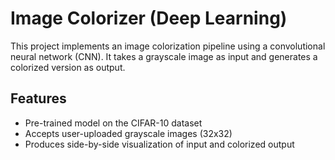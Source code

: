# Image Colorizer (Deep Learning)

This project implements an image colorization pipeline using a convolutional neural network (CNN). It takes a grayscale image as input and generates a colorized version as output.

## Features
- Pre-trained model on the CIFAR-10 dataset
- Accepts user-uploaded grayscale images (32x32)
- Produces side-by-side visualization of input and colorized output
